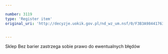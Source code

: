 ```yaml
---

number: 3119
type: 'Register item'
original_uri: 'http://decyzje.uokik.gov.pl/nd_wz_um.nsf/0/F3B3A98441763810C12579F8003EC52D?OpenDocument'


---
```


Sklep Bez barier zastrzega sobie prawo do ewentualnych błędów
